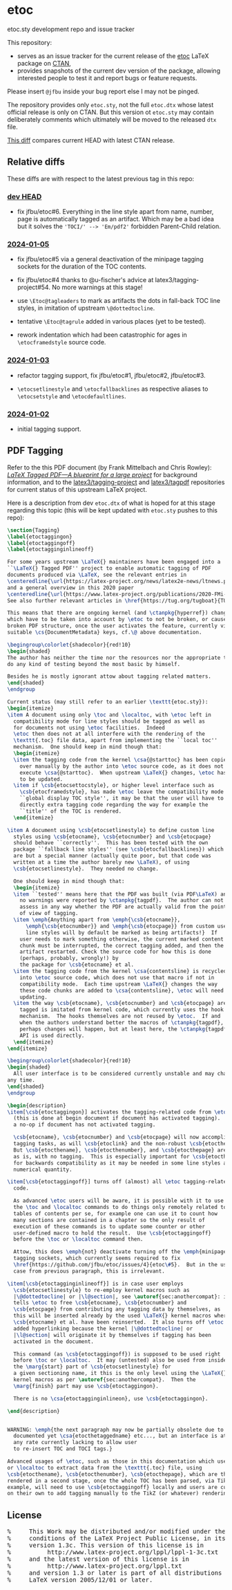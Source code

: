 # etoc

etoc.sty development repo and issue tracker

This repository:
- serves as an issue tracker for the current release of the [etoc](https://ctan.org/pkg/etoc) LaTeX package on [CTAN](https://ctan.org),
- provides snapshots of the current dev version of the package, allowing interested people to test it and report bugs or feature requests.

Please insert `@jfbu` inside your bug report else I may not be pinged.

The repository provides only `etoc.sty`, not the full `etoc.dtx` whose latest official release is only on CTAN.  But this version ot `etoc.sty` may contain deliberately comments which ultimately will be moved to the released `dtx` file.

[This diff](https://github.com/jfbu/etoc/compare/1.2d-2023-10-29...HEAD) compares current HEAD with latest CTAN release.

## Relative diffs

These diffs are with respect to the latest previous tag in this repo:

### [dev HEAD]

- fix jfbu/etoc#6.  Everything in the line style apart from name, number, page is automatically tagged as an artifact.  Which may be a bad idea but it solves the `'TOCI/' --> 'Em/pdf2'` forbidden Parent-Child relation.

### [2024-01-05]

- fix jfbu/etoc#5 via a general deactivation of the minipage tagging sockets for the duration of the TOC contents.

- fix jfbu/etoc#4 thanks to @u-fischer's advice at latex3/tagging-project#54.  No more warnings at this stage!

- use `\Etoc@tagleaders` to mark as artifacts the dots in fall-back TOC line styles, in imitation of upstream `\@dottedtocline`.

- tentative `\Etoc@tagrule` added in various places (yet to be tested).

- rework indentation which had been catastrophic for ages in `\etocframedstyle` source code.

### [2024-01-03]

- refactor tagging support, fix jfbu/etoc#1, jfbu/etoc#2, jfbu/etoc#3.

- `\etocsetlinestyle` and `\etocfallbacklines` as respective aliases to `\etocsetstyle` and `\etocdefaultlines`.

### [2024-01-02]

- initial tagging support.


## PDF Tagging

Refer to the this PDF document (by Frank Mittelbach and Chris Rowley): [*LaTeX Tagged PDF—A blueprint for a large project*](https://www.latex-project.org/publications/2020-FMi-TUB-tb129mitt-tagpdf.pdf) for background information, and to the [latex3/tagging-project](https://github.com/latex3/tagging-project) and [latex3/tagpdf](https://github.com/latex3/tagpdf) repositories for current status of this upstream LaTeX project.

Here is a description from dev `etoc.dtx` of what is hoped for at this stage regarding this topic (this will be kept updated with `etoc.sty` pushes to this repo):

```latex
\section{Tagging}
\label{etoctaggingon}
\label{etoctaggingoff}
\label{etoctagginginlineoff}

For some years upstream \LaTeX{} maintainers have been engaged into a
``\LaTeX{} Tagged PDF'' project to enable automatic tagging of PDF
documents produced via \LaTeX, see the relevant entries in
\centeredline{\url{https://latex-project.org/news/latex2e-news/ltnews.pdf}}
and a general overview in this 2020 paper
\centeredline{\url{https://www.latex-project.org/publications/2020-FMi-TUB-tb129mitt-tagpdf.pdf}}
See also further relevant articles in \href{https://tug.org/tugboat}{TUGboat}.

This means that there are ongoing kernel (and \ctanpkg{hyperref}) changes
which have to be taken into account by \etoc to not be broken, or cause a
broken PDF structure, once the user activates the feature, currently via usage of
suitable \cs{DocumentMetadata} keys, cf.\@ above documentation.

\begingroup\colorlet{shadecolor}{red!10}
\begin{shaded}
The author has neither the time nor the resources nor the appropriate tools to
do any kind of testing beyond the most basic by himself.

Besides he is mostly ignorant attow about tagging related matters.
\end{shaded}
\endgroup

Current status (may still refer to an earlier \texttt{etoc.sty}):
\begin{itemize}
\item A document using only \toc and \localtoc, with \etoc left in
  compatibility mode for line styles should be tagged as well as
  for documents not using \etoc facilities.  Indeed
  \etoc then does not at all interfere with the rendering of the
  \texttt{.toc} file data, apart from implementing the ``local toc''
  mechanism.  One should keep in mind though that:
  \begin{itemize}
  \item the tagging code from the kernel \csa{@starttoc} has been copied
    over manually by the author into \etoc source code, as it does not
    execute \csa{@starttoc}.  When upstream \LaTeX{} changes, \etoc has
    to be updated.
  \item if \csb{etocsettocstyle}, or higher level interface such as
    \csb{etocframedstyle}, has made \etoc leave the compatibility mode for the
    ``global display TOC style'', it may be that the user will have to add
    directly extra tagging code regarding the way for example the
    ``title'' of the TOC is rendered.
  \end{itemize}

\item A document using \csb{etocsetlinestyle} to define custom line
  styles using \csb{etocname}, \csb{etocnumber} and \csb{etocpage}
  should behave ``correctly''.  This has been tested with the own
  package ``fallback line styles'' (see \csb{etocfallbacklines}) which
  are but a special manner (actually quite poor, but that code was
  written at a time the author barely new \LaTeX), of using
  \csb{etocsetlinestyle}.  They needed no change.

  One should keep in mind though that:
  \begin{itemize}
  \item ``tested'' means here that the PDF was built (via PDF\LaTeX) and
    no warnings were reported by \ctanpkg{tagpdf}.  The author can not
    assess in any way whether the PDF are actually valid from the point
    of view of tagging.
  \item \emph{Anything apart from \emph{\csb{etocname}},
      \emph{\csb{etocnumber}} and \emph{\csb{etocpage}} from custom user
      line styles will by default be marked as being artifacts!}  If
    user needs to mark something otherwise, the current marked content
    chunk must be interrupted, the correct tagging added, and then the
    artifact restarted. Check the source code for how this is done
    (perhaps, probably, wrongly!) by
    the package for \csb{etocname} et al.
  \item the tagging code from the kernel \csa{contentsline} is recycled
    into \etoc source code, which does not use that macro if not in
    compatibility mode.  Each time upstream \LaTeX{} changes the way
    these code chunks are added to \csa{contentsline}, \etoc will need
    updating.
  \item the way \csb{etocname}, \csb{etocnumber} and \csb{etocpage} are
    tagged is imitated from kernel code, which currently uses the hook
    mechanism.  The hooks themselves are not reused by \etoc.  If and
    when the authors understand better the macros of \ctanpkg{tagpdf},
    perhaps changes will happen, but at least here, the \ctanpkg{tagpdf}
    API is used directly.
  \end{itemize}
\end{itemize}

\begingroup\colorlet{shadecolor}{red!10}
\begin{shaded}
  All user interface is to be considered currently unstable and may change at
any time.
\end{shaded}
\endgroup

\begin{description}
\item[\csb{etoctaggingon}] activates the tagging-related code from \etoc
  (this is done at begin document if document has activated tagging).  This is
  a no-op if document has not activated tagging.

  \csb{etocname}, \csb{etocnumber} and \csb{etocpage} will now accomplish
  tagging tasks, as will \csb{etoclink} and the non-robust \csb{etocthelink}.
  But \csb{etocthename}, \csb{etocthenumber}, and \csb{etocthepage} are kept
  as is, with no tagging.  This is especially important for \csb{etocthenumber}
  for backwards compatibility as it may be needed in some line styles as a
  numerical quantity.

\item[\csb{etoctaggingoff}] turns off (almost) all \etoc tagging-related
  code.

  As advanced \etoc users will be aware, it is possible with it to use
  the \toc and \localtoc commands to do things only remotely related to
  tables of contents per se, for example one can use it to count how
  many sections are contained in a chapter so the only result of
  execution of these commands is to update some counter or other
  user-defined macro to hold the result.  Use \csb{etoctaggingoff}
  before the \toc or \localtoc command then.

  Attow, this does \emph{not} deactivate turning off the \emph{minipage}
  tagging sockets, which currently seems required to fix
  \href{https://github.com/jfbu/etoc/issues/4}{etoc\#5}.  But in the use
  case from previous paragraph, this is irrelevant.

\item[\csb{etoctagginginlineoff}] is in case user employs
  \csb{etocsetlinestyle} to re-employ kernel macros such as
  |\@dottedtocline| or |\l@section|, see \autoref{sec:anothercompat}: it
  tells \etoc to free \csb{etocname}, \csb{etocnumber} and
  \csb{etocpage} from contributing any tagging data by themselves, as
  this will be inserted already by the used \LaTeX{} kernel macros where
  \csb{etocname} et al. have been reinserted.  It also turns off \etoc
  added hyperlinking because the kernel |\@dottedtocline| or
  |\l@section| will originate it by themselves if tagging has been
  activated in the document.

  This command (as \csb{etoctaggingoff}) is supposed to be used right
  before \toc or \localtoc.  It may (untested) also be used from inside
  the \marg{start} part of \csb{etocsetlinestyle} for
  a given sectioning name, it this is the only level using the \LaTeX{}
  kernel macros as per \autoref{sec:anothercompat}.  Then the
  \marg{finish} part may use \csb{etoctaggingon}.

  There is no \csa{etoctagginginlineon}, use \csb{etoctaggingon}.

\end{description}


WARNING: \emph{the next paragraph may now be partially obsolete due to non
  documented yet \csa{etocthetaggedname} etc..., but an interface is at
  any rate currently lacking to allow user
  to re-insert TOC and TOCI tags.}

Advanced usages of \etoc, such as those in this documentation which use \toc
or \localtoc to extract data from the \texttt{.toc} file, using
\csb{etocthename}, \csb{etocthenumber}, \csb{etocthepage}, which are then
rendered in a second stage, once the whole TOC has been parsed, via TikZ for
example, will need to use \csb{etoctaggingoff} locally and users are currently
on their own to add tagging manually to the TikZ (or whatever) rendering.
```

## License

<pre>
%     This Work may be distributed and/or modified under the
%     conditions of the LaTeX Project Public License, in its
%     version 1.3c. This version of this license is in
%          http://www.latex-project.org/lppl/lppl-1-3c.txt
%     and the latest version of this license is in
%          http://www.latex-project.org/lppl.txt
%     and version 1.3 or later is part of all distributions of
%     LaTeX version 2005/12/01 or later.
</pre>

[dev HEAD]: https://github.com/jfbu/etoc/compare/2024-01-05...HEAD
[2024-01-05]: https://github.com/jfbu/etoc/compare/2024-01-03...2024-01-05
[2024-01-03]: https://github.com/jfbu/etoc/compare/2024-01-02...2024-01-03
[2024-01-02]: https://github.com/jfbu/etoc/compare/1.2d-2023-10-29...2024-01-02
